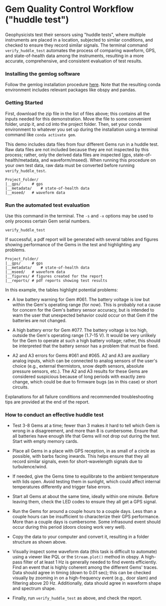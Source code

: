 # Gem Quality Control Workflow ("huddle test")
###
Geophysicists test their sensors using "huddle tests", where multiple instruments are placed in a location, subjected to similar conditions, and checked to ensure they record similar signals. The terminal command `verify_huddle_test` automates the process of comparing waveform, GPS, and state-of-health data among the instruments, resulting in a more accurate, comprehensive, and consistent evaluation of test results. 

### Installing the gemlog software
Follow the gemlog installation procedure [here](https://github.com/ajakef/gemlog/blob/main/README.md). Note that the resulting conda environment includes relevant packages like obspy and pandas.

### Getting Started
First, download the zip file in the list of files above; this contains all the inputs needed for this demonstration. Move the file to some convenient folder, unzip it, and cd into the project folder. Then, set your conda environment to whatever you set up during the installation using a terminal command like `conda activate gem`.

This demo includes data files from four different Gems run in a huddle test. Raw data files are not included because they are not inspected by this process; rather, only the derived data files are inspected (gps, state-of-health/metadata, and waveform/mseed). When running this procedure on your own test data, raw data must be converted before running `verify_huddle_test`.
```
Project_Folder/
|__gps/		# gps
|__metadata/	# state-of-health data
|__mseed/	# waveform data
```

### Run the automated test evaluation
Use this command in the terminal. The `-s` and `-x` options may be used to only process certain Gem serial numbers.

```verify_huddle_test```

If successful, a pdf report will be generated with several tables and figures showing performance of the Gems in the test and highlighting any problems.

```
Project_Folder/
|__gps/		# gps
|__metadata/	# state-of-health data
|__mseed/	# waveform data
|__figures/	# figures created for the report
|__reports/	# pdf reports showing test results
```

In this example, the tables highlight potential problems:

- A low battery warning for Gem #061. The battery voltage is low but within the Gem's operating range (for now). This is probably not a cause for concern for the Gem's battery sensor accuracy, but is intended to warn the user that unexpected behavior could occur on that Gem if the batteries are not changed.

- A high battery error for Gem #077. The battery voltage is too high, outside the Gem's operating range (1.7-15 V). It would be very unlikely for the Gem to operate at such a high battery voltage; rather, this should be interpreted that the battery sensor has a problem that must be fixed.

- A2 and A3 errors for Gems #061 and #065. A2 and A3 are auxiliary analog inputs, which can be connected to analog sensors of the user's choice (e.g., external thermistors, snow depth sensors, absolute pressure sensors, etc.). The A2 and A3 results for these Gems are considered suspicious because of long periods with exactly zero change, which could be due to firmware bugs (as in this case) or short circuits.

Explanations for all failure conditions and recommended troubleshooting tips are provided at the end of the report.

### How to conduct an effective huddle test
- Test 3-8 Gems at a time; fewer than 3 makes it hard to tell which Gem is wrong in a disagreement, and more than 8 is cumbersome. Ensure that all batteries have enough life that Gems will not drop out during the test. Start with empty memory cards.

- Place all Gems in a place with GPS reception, in as small of a circle as possible, with barbs facing inwards. This helps ensure that they all record similar signals, even for short-wavelength signals due to turbulence/wind. 

- If needed, give the Gems time to equilibrate to the ambient temperature with lids open. Avoid testing them in sunlight, which could affect internal temperatures differently and trigger false errors.

- Start all Gems at about the same time, ideally within one minute. Before leaving them, check the LED codes to ensure they all get a GPS signal.

- Run the Gems for around a couple hours to a couple days. Less than a couple hours can be insufficient to characterize their GPS performance. More than a couple days is cumbersome. Some infrasound event should occur during this period (doors closing work very well).

- Copy the data to your computer and convert it, resulting in a folder structure as shown above.

- Visually inspect some waveform data (this task is difficult to automate) using a viewer like PQL or the `Stream.plot()` method in obspy. A high-pass filter of at least 1 Hz is generally needed to find events efficiently. Find an event that is highly coherent among the different Gems' traces. Data should agree in timing (down to 0.01 sec); this can be checked visually by zooming in on a high-frequency event (e.g., door slam) and filtering above 20 Hz. Additionally, data should agree in waveform shape and spectrum shape.

- Finally, run `verify_huddle_test` as above, and check the report.